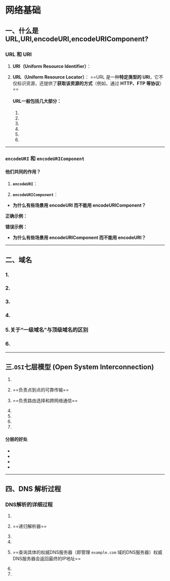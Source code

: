 # 网络基础

## 一、什么是URL,URI,encodeURI,encodeURIComponent?

### URL 和 URI

1. **URI（Uniform Resource Identifier）**：
  

2. **URL（Uniform Resource Locator）**：
==URL 是一种**特定类型的 URI**，它不仅标识资源，还提供了**获取该资源的方式**（例如，通过 **HTTP、FTP 等协议**）==

    #### URL⼀般包括⼏⼤部分：
    1. 
    2. 
    3. 
    4. 
    5. 
    6. 

---

### `encodeURI` 和 `encodeURIComponent`

#### 他们共同的作用？

1. **`encodeURI`**：

2. **`encodeURIComponent`**：
   
- **为什么有些场景用 encodeURI 而不能用 encodeURIComponent？**


**正确示例：**


**错误示例：**

- **为什么有些场景用 encodeURIComponent 而不能用 encodeURI？**


---

## 二、域名


### 1.

### 2. 


### 3. 


### 4. 


### 5.关于“一级域名”与顶级域名的区别


### 6. 

---

## 三.`OSI`七层模型 (Open System Interconnection)

1. 

2. ==负责点到点的可靠传输==

3. ==负责路由选择和跨网络通信==

4. 
5. 

6. 

7. 

#### 分层的好处

- 
- 
- 
- 

---

## 四、DNS 解析过程


### DNS解析的详细过程

1. 

2. ==递归解析器==

3. 

4. 

5. ==查询具体的权威DNS服务器（即管理 `example.com` 域的DNS服务器）权威DNS服务器会返回最终的IP地址==

6. 

7. 


